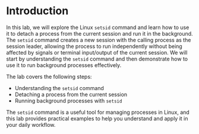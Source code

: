 # Introduction

In this lab, we will explore the Linux `setsid` command and learn how to use it to detach a process from the current session and run it in the background. The `setsid` command creates a new session with the calling process as the session leader, allowing the process to run independently without being affected by signals or terminal input/output of the current session. We will start by understanding the `setsid` command and then demonstrate how to use it to run background processes effectively.

The lab covers the following steps:

- Understanding the `setsid` command
- Detaching a process from the current session
- Running background processes with `setsid`

The `setsid` command is a useful tool for managing processes in Linux, and this lab provides practical examples to help you understand and apply it in your daily workflow.
